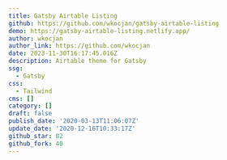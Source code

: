 ```yaml
---
title: Gatsby Airtable Listing
github: https://github.com/wkocjan/gatsby-airtable-listing
demo: https://gatsby-airtable-listing.netlify.app/
author: wkocjan
author_link: https://github.com/wkocjan
date: 2023-11-30T16:17:45.016Z
description: Airtable theme for Gatsby
ssg:
  - Gatsby
css:
  - Tailwind
cms: []
category: []
draft: false
publish_date: '2020-03-13T11:06:07Z'
update_date: '2020-12-16T10:33:17Z'
github_star: 82
github_fork: 40
---
```

